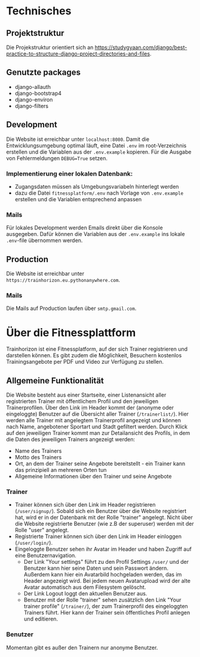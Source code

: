 # Technisches

## Projektstruktur
Die Projekstruktur orientiert sich an https://studygyaan.com/django/best-practice-to-structure-django-project-directories-and-files. 

## Genutzte packages
* django-allauth
* django-bootstrap4
* django-environ
* django-filters

## Development
Die Website ist erreichbar unter `localhost:8080`.
Damit die Entwicklungsumgebung optimal läuft, eine Datei `.env` im root-Verzeichnis erstellen und die Variablen aus der `.env.example` kopieren. Für die Ausgabe von Fehlermeldungen `DEBUG=True` setzen.

### Implementierung einer lokalen Datenbank:

* Zugangsdaten müssen als Umgebungsvariabeln hinterlegt werden 
* dazu die Datei `fitnessplatform/.env` nach Vorlage von `.env.example` erstellen und die Variablen entsprechend anpassen

### Mails
Für lokales Development werden Emails direkt über die Konsole ausgegeben.
Dafür können die Variablen aus der `.env.example` ins lokale `.env`-file übernommen werden.


## Production
Die Website ist erreichbar unter `https://trainhorizon.eu.pythonanywhere.com`.

### Mails
Die Mails auf Production laufen über `smtp.gmail.com`.


# Über die Fitnessplattform
Trainhorizon ist eine Fitnessplatform, auf der sich Trainer registrieren und darstellen können.
Es gibt zudem die Möglichkeit, Besuchern kostenlos Trainingsangebote per PDF und Video zur Verfügung zu stellen.

## Allgemeine Funktionalität
Die Website besteht aus einer Startseite, einer Listenansicht aller registrierten Trainer mit öffentlichem Profil und den jeweiligen Trainerprofilen.
Über den Link im Header kommt der (anonyme oder eingeloggte) Benutzer auf die Übersicht aller Trainer (`/trainerlist/`). Hier werden alle Trainer mit angelegtem Trainerprofil angezeigt und können nach Name, angebotener Sportart und Stadt gefiltert werden.
Durch Klick auf den jeweiligen Trainer kommt man zur Detailansicht des Profils, in dem die Daten des jeweiligen Trainers angezeigt werden:
* Name des Trainers
* Motto des Trainers
* Ort, an dem der Trainer seine Angebote bereitstellt - ein Trainer kann das prinzipiell an mehreren Orten tun
* Allgemeine Informationen über den Trainer und seine Angebote


### Trainer
* Trainer können sich über den Link im Header registrieren (`/user/signup/`). Sobald sich ein Benutzer über die Website registriert hat, wird er in der Datenbank mit der Rolle "trainer" angelegt. Nicht über die Website registrierte Benutzer (wie z.B der superuser) werden mit der Rolle "user" angelegt.
* Registrierte Trainer können sich über den Link im Header einloggen (`/user/login/`). 
* Eingeloggte Benutzer sehen ihr Avatar im Header und haben Zugriff auf eine Benutzernavigation.
  * Der Link "Your settings" führt zu den Profil Settings `/user/` und der Benutzer kann hier seine Daten und sein Passwort ändern. Außerdem kann hier ein Avatarbild hochgeladen werden, das im Header angezeigt wird. Bei jedem neuen Avatarupload wird der alte Avatar automatisch aus dem Filesystem gelöscht.
  * Der Link Logout loggt den aktuellen Benutzer aus.
  * Benutzer mit der Rolle "trainer" sehen zusätzlich den Link "Your trainer profile" (`/trainer/`), der zum Trainerprofil des eingeloggten Trainers führt. Hier kann der Trainer sein öffentliches Profil anlegen und editieren.




### Benutzer
Momentan gibt es außer den Trainern nur anonyme Benutzer.
